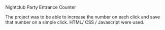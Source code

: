 Nightclub Party Entrance Counter

The project was to be able to increase the number on each click and save that number on a simple click.
HTML/ CSS / Javascript were used.
